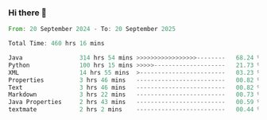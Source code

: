 ### Hi there 👋

<!--
**luoxuanzao/luoxuanzao** is a ✨ _special_ ✨ repository because its `README.md` (this file) appears on your GitHub profile.

Here are some ideas to get you started:

- 🔭 I’m currently working on ...
- 🌱 I’m currently learning ...
- 👯 I’m looking to collaborate on ...
- 🤔 I’m looking for help with ...
- 💬 Ask me about ...
- 📫 How to reach me: ...
- 😄 Pronouns: ...
- ⚡ Fun fact: ...
-->

<!--START_SECTION:waka-->

```rust
From: 20 September 2024 - To: 20 September 2025

Total Time: 460 hrs 16 mins

Java                314 hrs 54 mins >>>>>>>>>>>>>>>>>--------   68.24 %
Python              100 hrs 15 mins >>>>>--------------------   21.73 %
XML                 14 hrs 55 mins  >------------------------   03.23 %
Properties          3 hrs 46 mins   -------------------------   00.82 %
Text                3 hrs 46 mins   -------------------------   00.82 %
Markdown            3 hrs 22 mins   -------------------------   00.73 %
Java Properties     2 hrs 43 mins   -------------------------   00.59 %
textmate            2 hrs 2 mins    -------------------------   00.44 %
```

<!--END_SECTION:waka-->